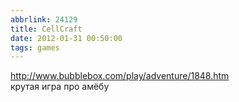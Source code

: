 ```yaml
---
abbrlink: 24129
title: CellCraft
date: 2012-01-31 00:50:00
tags: games
---
```


<http://www.bubblebox.com/play/adventure/1848.htm>  
крутая игра про амёбу